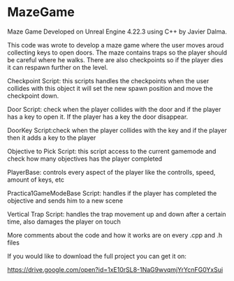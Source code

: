 # MazeGame
Maze Game Developed on Unreal Engine 4.22.3 using C++ by Javier Dalma.

This code was wrote to develop a maze game where the user moves aroud collecting keys to open doors. The maze contains traps so the player should be careful where he walks. There are also checkpoints so if the player dies it can respawn further on the level.

Checkpoint Script: this scripts handles the checkpoints when the user collides with this object it will set the new spawn position and move the checkpoint down.

Door Script: check when the player collides with the door and if the player has a key to open it. If the player has a key the door disappear.

DoorKey Script:check when the player collides with the key and if the player then it adds a key to the player

Objective to Pick Script: this script access to the current gamemode and check how many objectives has the player completed

PlayerBase: controls every aspect of the player like the controlls, speed, amount of keys, etc

Practica1GameModeBase Script: handles if the player has completed the objective and sends him to a new scene

Vertical Trap Script: handles the trap movement up and down after a certain time, also damages the player on touch

More comments about the code and how it works are on every .cpp and .h files

If you would like to download the full project you can get it on:

https://drive.google.com/open?id=1xE10rSL8-1NaG9wvqmjYrYcnFG0YxSui
